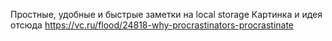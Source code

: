 Простные, удобные и быстрые заметки на local storage
Картинка и идея отсюда
https://vc.ru/flood/24818-why-procrastinators-procrastinate
